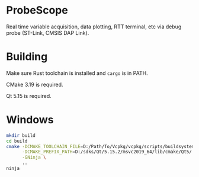 # ProbeScope

Real time variable acquisition, data plotting, RTT terminal, etc via debug probe (ST-Link, CMSIS DAP Link).

# Building

Make sure Rust toolchain is installed and `cargo` is in PATH.

CMake 3.19 is required.

Qt 5.15 is required.

# Windows

```bash
mkdir build
cd build
cmake -DCMAKE_TOOLCHAIN_FILE=D:/Path/To/Vcpkg/vcpkg/scripts/buildsystems/vcpkg.cmake \
      -DCMAKE_PREFIX_PATH=D:/sdks/Qt/5.15.2/msvc2019_64/lib/cmake/Qt5/ \
      -GNinja \
      ..
ninja
```

